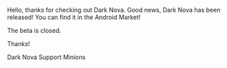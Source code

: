 Hello, thanks for checking out Dark Nova. Good news, Dark Nova has been released! You can find it in the Android Market!

The beta is closed.

Thanks!

Dark Nova Support Minions